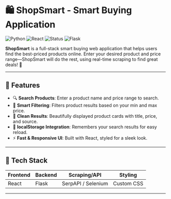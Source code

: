 # 🛍️ ShopSmart - Smart Buying Application

![Python](https://img.shields.io/badge/Backend-Python-blue?logo=python)
![React](https://img.shields.io/badge/Frontend-React-blue?logo=react)
![Status](https://img.shields.io/badge/Status-Active-brightgreen)
![Flask](https://img.shields.io/badge/Framework-Flask-black?logo=flask)




**ShopSmart** is a full-stack smart buying web application that helps users find the best-priced products online. Enter your desired product and price range—ShopSmart will do the rest, using real-time scraping to find great deals! 🎯

---

## 🚀 Features

- 🔍 **Search Products**: Enter a product name and price range to search.
- 🧠 **Smart Filtering**: Filters product results based on your min and max price.
- 🧾 **Clean Results**: Beautifully displayed product cards with title, price, and source.
- 💾 **localStorage Integration**: Remembers your search results for easy reload.
- ⚡ **Fast & Responsive UI**: Built with React, styled for a sleek look.

---

## 🧱 Tech Stack

| Frontend | Backend | Scraping/API | Styling |
|----------|---------|---------------|---------|
| React    | Flask   | SerpAPI / Selenium | Custom CSS |

---
